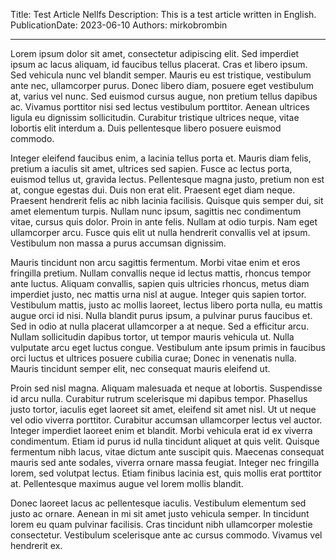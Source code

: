 Title: Test Article Nellfs
Description: This is a test article written in English.
PublicationDate: 2023-06-10
Authors: mirkobrombin

---

Lorem ipsum dolor sit amet, consectetur adipiscing elit. Sed imperdiet ipsum ac lacus aliquam, id faucibus tellus placerat. Cras et libero ipsum. Sed vehicula nunc vel blandit semper. Mauris eu est tristique, vestibulum ante nec, ullamcorper purus. Donec libero diam, posuere eget vestibulum at, varius vel nunc. Sed euismod cursus augue, non pretium tellus dapibus ac. Vivamus porttitor nisi sed lectus vestibulum porttitor. Aenean ultrices ligula eu dignissim sollicitudin. Curabitur tristique ultrices neque, vitae lobortis elit interdum a. Duis pellentesque libero posuere euismod commodo.

Integer eleifend faucibus enim, a lacinia tellus porta et. Mauris diam felis, pretium a iaculis sit amet, ultrices sed sapien. Fusce ac lectus porta, euismod tellus ut, gravida lectus. Pellentesque magna justo, pretium non est at, congue egestas dui. Duis non erat elit. Praesent eget diam neque. Praesent hendrerit felis ac nibh lacinia facilisis. Quisque quis semper dui, sit amet elementum turpis. Nullam nunc ipsum, sagittis nec condimentum vitae, cursus quis dolor. Proin in ante felis. Nullam at odio turpis. Nam eget ullamcorper arcu. Fusce quis elit ut nulla hendrerit convallis vel at ipsum. Vestibulum non massa a purus accumsan dignissim.

Mauris tincidunt non arcu sagittis fermentum. Morbi vitae enim et eros fringilla pretium. Nullam convallis neque id lectus mattis, rhoncus tempor ante luctus. Aliquam convallis, sapien quis ultricies rhoncus, metus diam imperdiet justo, nec mattis urna nisl at augue. Integer quis sapien tortor. Vestibulum mattis, justo ac mollis laoreet, lectus libero porta nulla, eu mattis augue orci id nisi. Nulla blandit purus ipsum, a pulvinar purus faucibus et. Sed in odio at nulla placerat ullamcorper a at neque. Sed a efficitur arcu. Nullam sollicitudin dapibus tortor, ut tempor mauris vehicula ut. Nulla vulputate arcu eget luctus congue. Vestibulum ante ipsum primis in faucibus orci luctus et ultrices posuere cubilia curae; Donec in venenatis nulla. Mauris tincidunt semper elit, nec consequat mauris eleifend ut.

Proin sed nisl magna. Aliquam malesuada et neque at lobortis. Suspendisse id arcu nulla. Curabitur rutrum scelerisque mi dapibus tempor. Phasellus justo tortor, iaculis eget laoreet sit amet, eleifend sit amet nisl. Ut ut neque vel odio viverra porttitor. Curabitur accumsan ullamcorper lectus vel auctor. Integer imperdiet laoreet enim et blandit. Morbi vehicula erat id ex viverra condimentum. Etiam id purus id nulla tincidunt aliquet at quis velit. Quisque fermentum nibh lacus, vitae dictum ante suscipit quis. Maecenas consequat mauris sed ante sodales, viverra ornare massa feugiat. Integer nec fringilla lorem, sed volutpat lectus. Etiam finibus lacinia est, quis mollis erat porttitor at. Pellentesque maximus augue vel lorem mollis blandit.

Donec laoreet lacus ac pellentesque iaculis. Vestibulum elementum sed justo ac ornare. Aenean in mi sit amet justo vehicula semper. In tincidunt lorem eu quam pulvinar facilisis. Cras tincidunt nibh ullamcorper molestie consectetur. Vestibulum scelerisque ante ac cursus commodo. Vivamus vel hendrerit ex.

